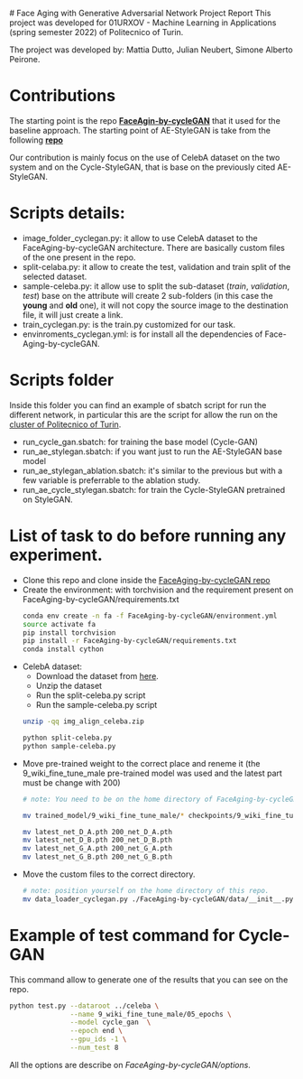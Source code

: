 # Face Aging with Generative Adversarial Network Project Report
This project was developed for 01URXOV - Machine Learning in Applications (spring semester 2022) of Politecnico of Turin.

The project was developed by: Mattia Dutto, Julian Neubert, Simone Alberto Peirone.

# Contributions
The starting point is the repo [**FaceAgin-by-cycleGAN**](https://github.com/jiechen2358/FaceAging-by-cycleGAN.git) that it used for the baseline approach. 
The starting point of AE-StyleGAN is take from the following [**repo**](https://github.com/phymhan/stylegan2-pytorch) 

Our contribution is mainly focus on the use of CelebA dataset on the two system and on the Cycle-StyleGAN, that is base on the previously cited AE-StyleGAN. 

# Scripts details:
* image_folder_cyclegan.py: it allow to use CelebA dataset to the FaceAging-by-cycleGAN architecture. There are basically custom files of the one present in the repo.
* split-celaba.py: it allow to create the test, validation and train split of the selected dataset.
* sample-celeba.py: it allow use to split the sub-dataset (*train*, *validation*, *test*) base on the attribute will create 2 sub-folders (in this case the **young** and **old** one), it will not copy the source image to the destination file, it will just create a link.
* train_cyclegan.py: is the train.py customized for our task. 
* envinroments_cyclegan.yml: is for install all the dependencies of Face-Aging-by-cycleGAN. 

# Scripts folder
Inside this folder you can find an example of sbatch script for run the different network, in particular this are the script for allow the run on the [cluster of Politecnico of Turin](https://hpc.polito.it).
* run_cycle_gan.sbatch: for training the base model (Cycle-GAN)
* run_ae_stylegan.sbatch: if you want just to run the AE-StyleGAN base model
* run_ae_stylegan_ablation.sbatch: it's similar to the previous but with a few variable is preferrable to the ablation study.
* run_ae_cycle_stylegan.sbatch: for train the Cycle-StyleGAN pretrained on StyleGAN.

# List of task to do before running any experiment.
* Clone this repo and clone inside the [FaceAging-by-cycleGAN repo](https://github.com/jiechen2358/FaceAging-by-cycleGAN.git)
* Create the environment: with torchvision and the requirement present on FaceAging-by-cycleGAN/requirements.txt
    ```bash
    conda env create -n fa -f FaceAging-by-cycleGAN/environment.yml
    source activate fa
    pip install torchvision
    pip install -r FaceAging-by-cycleGAN/requirements.txt
    conda install cython
    ```
* CelebA dataset:
  * Download the dataset from [here](https://drive.google.com/drive/folders/0B7EVK8r0v71pWEZsZE9oNnFzTm8?resourcekey=0-5BR16BdXnb8hVj6CNHKzLg).
  * Unzip the dataset
  * Run the split-celeba.py script
  * Run the sample-celeba.py script
  ```bash
  unzip -qq img_align_celeba.zip

  python split-celeba.py
  python sample-celeba.py
  ```
* Move pre-trained weight to the correct place and reneme it (the 9_wiki_fine_tune_male pre-trained model was used and the latest part must be change with 200)
    ```bash
    # note: You need to be on the home directory of FaceAging-by-cycleGAN repo.
    
    mv trained_model/9_wiki_fine_tune_male/* checkpoints/9_wiki_fine_tune_male/

    mv latest_net_D_A.pth 200_net_D_A.pth
    mv latest_net_D_B.pth 200_net_D_B.pth
    mv latest_net_G_A.pth 200_net_G_A.pth
    mv latest_net_G_B.pth 200_net_G_B.pth
    ```
* Move the custom files to the correct directory.
  ```bash
  # note: position yourself on the home directory of this repo.
  mv data_loader_cyclegan.py ./FaceAging-by-cycleGAN/data/__init__.py
  ```

# Example of test command for Cycle-GAN 
This command allow to generate one of the results that you can see on the repo.
```bash 
python test.py --dataroot ../celeba \
               --name 9_wiki_fine_tune_male/05_epochs \
               --model cycle_gan  \
               --epoch end \
               --gpu_ids -1 \
               --num_test 8
```
All the options are describe on *FaceAging-by-cycleGAN/options*.